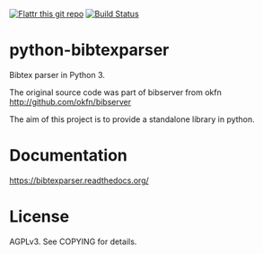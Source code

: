 [![Flattr this git repo](http://api.flattr.com/button/flattr-badge-large.png)](https://flattr.com/submit/auto?user_id=fboulogne&url=https://github.com/sciunto/python-bibtexparser&title=python-bibtexparser&language=&tags=github&category=software)
[![Build Status](https://secure.travis-ci.org/sciunto/python-bibtexparser.png)](http://travis-ci.org/sciunto/python-bibtexparser)

python-bibtexparser
===================

Bibtex parser in Python 3.

The original source code was part of bibserver from okfn
http://github.com/okfn/bibserver


The aim of this project is to provide a standalone library in python.

Documentation
=============

https://bibtexparser.readthedocs.org/

License
=======
AGPLv3. See COPYING for details.


